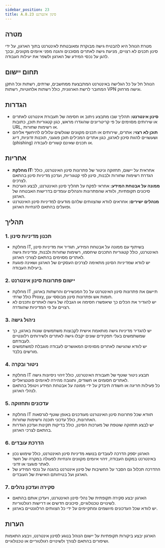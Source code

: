 ```yaml
---
sidebar_position: 23  
title: A.8.23 סינון אינטרנט
---
```


## מטרה  
מטרת הנוהל היא להבטיח גישה מבוקרת ומאובטחת לאינטרנט בתוך הארגון, על ידי סינון תכנים לא רצויים, מניעת גישה לאתרים מסוכנים והגנה מפני איומים מקוונים, ובכך להגן על נכסי המידע של הארגון ולשפר את יעילות העבודה.

## תחום יישום  
הנוהל חל על כל הגלישה באינטרנט המתבצעת ממחשבים, שרתים, רשתות וכל התקן המחובר לרשת הארגונית, כולל רשתות אלחוטיות, רשתות VPN וגישה מרחוק.

## הגדרות  
- **סינון אינטרנט:** תהליך שבו מתבצע ניתוב או חסימה של תעבורת אינטרנט לאתרים או שירותים מסוימים על פי קריטריונים שהוגדרו מראש, כגון קטגוריות תוכן, כתובות URL, או רשימות שחורות.
- **תוכן לא רצוי:** אתרים, שירותים או תכנים מקוונים שגולשים עלולים להיחשף אליהם ושעשויים להוות סיכון לארגון, כגון אתרים המכילים תוכן פוגעני, תוכנות זדוניות, דיוג (phishing) או תכנים שאינם קשורים לעבודה.

## אחריות  
- **מחלקת IT:** אחראית על יישום, תחזוקה וניטור של פתרונות סינון האינטרנט, כולל הגדרת רשימות שחורות ולבנות, סינון לפי קטגוריות, ועדכון מדיניות סינון בהתאם לצרכים.
- **ממונה על אבטחת המידע:** אחראי לפקח על תהליך סינון האינטרנט, לבצע הערכות סיכונים תקופתיות, ולוודא שהפתרונות והנהלים עומדים בדרישות האבטחה של הארגון.
- **מנהלים ישירים:** אחראים לוודא שהצוותים שלהם מודעים למדיניות סינון האינטרנט ופועלים בהתאם להנחיות הארגון.

## תהליך  
### 1. תכנון מדיניות סינון  
- מחלקת IT, בשיתוף עם ממונה על אבטחת המידע, תגדיר את מדיניות סינון האינטרנט, כולל קטגוריות התכנים שיחסמו, רשימות שחורות ולבנות, ומדיניות גישה לאתרים מסוימים בהתאם לצורכי הארגון.
- יש לוודא שמדיניות הסינון מתאימה לצרכים העסקיים של הארגון ושאינה פוגעת ביעילות העבודה.

### 2. יישום פתרונות סינון אינטרנט  
- מחלקת IT תיישם את פתרונות סינון האינטרנט על כל המכשירים והרשתות בארגון, כולל שרתי Proxy, חומות אש ופתרונות סינון מבוססי ענן.
- יש להגדיר את הכלים כך שיאפשרו חסימה או הגבלה של גישה לאתרים ותכנים לא רצויים על פי המדיניות שהוגדרה.

### 3. ניהול גישה  
- יש להגדיר מדיניות גישה מותאמת אישית לקבוצות משתמשים שונות בארגון, כך שמשתמשים בעלי תפקידים שונים יקבלו גישה לאתרים ולשירותים רלוונטיים לעבודתם.
- יש לוודא שהגישה לאתרים מסוימים המאושרים לעבודה מוגבלת למשתמשים מורשים בלבד.

### 4. ניטור ובקרה  
- מחלקת IT תבצע ניטור שוטף של תעבורת האינטרנט, כולל זיהוי ניסיונות גישה לאתרים חסומים או חשודים, ותגובה מהירה לאיומים פוטנציאליים.
- כל פעילות חריגה או חשודה תיבדק על ידי ממונה על אבטחת המידע ויטופל בהתאם לנהלי הארגון.

### 5. עדכונים ותחזוקה  
- מחלקת IT תוודא שכל פתרונות סינון האינטרנט מעודכנים באופן שוטף לגרסאות האחרונות, כולל עדכוני תוכנה ורשימות שחורות.
- יש לבצע תחזוקה שוטפת של מערכות הסינון, כולל בדיקות תקינות ועדכון הגדרות בהתאם לצרכי הארגון.

### 6. הדרכת עובדים  
- הארגון יספק הדרכה לעובדים בנושא מדיניות סינון האינטרנט, כולל שימוש נכון באינטרנט במקום העבודה, זיהוי איומים מקוונים והנחיות לפעולה במקרה של חשד לאתר פוגעני או זדוני.
- ההדרכה תכלול גם הסבר על החשיבות של סינון אינטרנט בהגנה על נכסי המידע של הארגון ועל בטיחותם האישית של העובדים.

### 7. סקירה ועדכון נהלים  
- הארגון יבצע סקירה תקופתית של נהלי סינון האינטרנט, ויעדכן אותם בהתאם לשינויים טכנולוגיים, סיכונים חדשים או דרישות רגולטוריות.
- יש לוודא שכל העדכונים מיושמים ומתקיימים על ידי כל הצוותים הרלוונטיים בארגון.

## הערות  
הארגון יבצע ביקורות תקופתיות על יישום הנוהל בנוגע לסינון אינטרנט, ויבצע התאמות ושיפורים בהתאם לצורך ולשינויים רגולטוריים או טכנולוגיים.